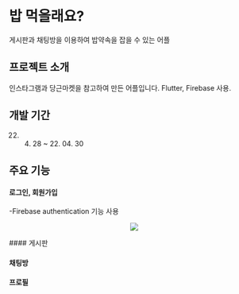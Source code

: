 # 밥 먹을래요?
게시판과 채팅방을 이용하여 밥약속을 잡을 수 있는 어플

## 프로젝트 소개
인스타그램과 당근마켓을 참고하여 만든 어플입니다.
Flutter, Firebase 사용.

## 개발 기간
  22. 04. 28 ~ 22. 04. 30

## 주요 기능
#### 로그인, 회원가입
-Firebase authentication 기능 사용
<p align="center">
  <img src="https://user-images.githubusercontent.com/31652115/248213470-2f35a72e-d2a6-44ce-bd4b-57f6063df775.PNG">
</p>
#### 게시판

#### 채팅방

#### 프로필

